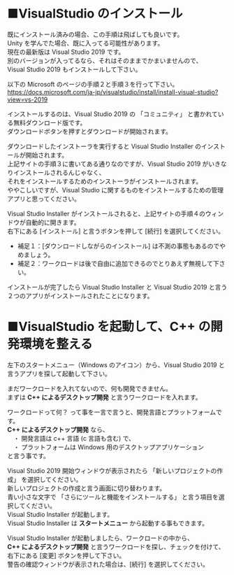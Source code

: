 # ■VisualStudio のインストール
既にインストール済みの場合、この手順は飛ばしても良いです。  
Unity を学んでた場合、既に入ってる可能性があります。  
現在の最新版は Visual Studio 2019 です。  
別のバージョンが入ってるなら、それはそのままでかまいませんので、  
Visual Studio 2019 もインストールして下さい。

以下の Microsoft のページの手順２と手順３を行って下さい。  
https://docs.microsoft.com/ja-jp/visualstudio/install/install-visual-studio?view=vs-2019

インストールするのは、Visual Studio 2019 の 「コミュニティ」 と書かれている無料ダウンロード版です。  
ダウンロードボタンを押すとダウンロードが開始されます。  

ダウンロードしたインストーラを実行すると Visual Studio Installer のインストールが開始されます。  
上記サイトの手順３に書いてある通りなのですが、Visual Studio 2019 がいきなりインストールされるんじゃなく、  
それをインストールするためのインストーラがインストールされます。  
ややこしいですが、Visual Studio に関するものをインストールするための管理アプリと思ってください。

Visual Studio Installer がインストールされると、上記サイトの手順４のウィンドウが自動的に開きます。  
右下にある [インストール] と言うボタンを押して [続行] を選択してください。  
* 補足１：[ダウンロードしながらのインストール] は不測の事態もあるのでやめましょう。
* 補足２：ワークロードは後で自由に追加できるのでとりあえず無視して下さい。

インストールが完了したら Visual Studio Installer と Visual Studio 2019 と言う  
２つのアプリがインストールされたことになります。

# ■VisualStudio を起動して、C++ の開発環境を整える

左下のスタートメニュー（Windows のアイコン）から、Visual Studio 2019 と言うアプリを探して起動して下さい。

まだワークロードを入れてないので、何も開発できません。  
まずは **C++ によるデスクトップ開発** と言うワークロードを入れます。  

ワークロードって何？ って事を一言で言うと、開発言語とプラットフォームです。  
**C++ によるデスクトップ開発** なら、  
　・ 開発言語は c++ 言語 (c 言語も含む) で、  
　・ プラットフォームは Windows 用のデスクトップアプリケーション  
と言う事です。

Visual Studio 2019 開始ウィンドウが表示されたら 「新しいプロジェクトの作成」 を選択してください。  
新しいプロジェクトの作成と言う画面に切り替わります。  
青い小さな文字で 「さらにツールと機能をインストールする」 と言う項目を選択してください。  
Visual Studio Installer が起動します。  
Visual Studio Installer は **スタートメニュー** から起動する事もできます。  

Visual Studio Installer が起動しましたら、ワークロードの中から、  
**C++ によるデスクトップ開発** と言うワークロードを探し、チェックを付けて、  
右下にある [変更] ボタンを押して下さい。  
警告の確認ウィンドウが表示された場合は、[続行] を選択してください。


